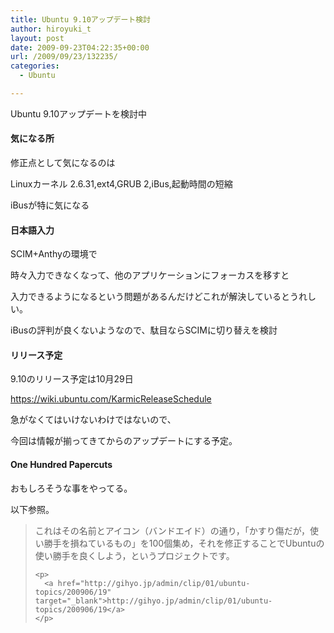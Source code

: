 ```yaml
---
title: Ubuntu 9.10アップデート検討
author: hiroyuki_t
layout: post
date: 2009-09-23T04:22:35+00:00
url: /2009/09/23/132235/
categories:
  - Ubuntu

---
```

<div class="section">
  <p>
    Ubuntu 9.10アップデートを検討中
  </p>
  
  <p>
  </p>
  
  <h4>
    気になる所
  </h4>
  
  <p>
    修正点として気になるのは
  </p>
  
  <p>
    Linuxカーネル 2.6.31,ext4,GRUB 2,iBus,起動時間の短縮
  </p>
  
  <p>
    iBusが特に気になる
  </p>
  
  <p>
  </p>
  
  <h4>
    日本語入力
  </h4>
  
  <p>
    SCIM+Anthyの環境で
  </p>
  
  <p>
    時々入力できなくなって、他のアプリケーションにフォーカスを移すと
  </p>
  
  <p>
    入力できるようになるという問題があるんだけどこれが解決しているとうれしい。
  </p>
  
  <p>
  </p>
  
  <p>
    iBusの評判が良くないようなので、駄目ならSCIMに切り替えを検討
  </p>
  
  <p>
  </p>
  
  <h4>
    リリース予定
  </h4>
  
  <p>
    9.10のリリース予定は10月29日
  </p>
  
  <p>
    <a href="https://wiki.ubuntu.com/KarmicReleaseSchedule" target="_blank">https://wiki.ubuntu.com/KarmicReleaseSchedule</a>
  </p>
  
  <p>
    急がなくてはいけないわけではないので、
  </p>
  
  <p>
    今回は情報が揃ってきてからのアップデートにする予定。
  </p>
  
  <p>
  </p>
  
  <h4>
    One Hundred Papercuts
  </h4>
  
  <p>
    おもしろそうな事をやってる。
  </p>
  
  <p>
    以下参照。
  </p>
  
  <blockquote>
    <p>
      これはその名前とアイコン（バンドエイド）の通り，「かすり傷だが，使い勝手を損ねているもの」を100個集め，それを修正することでUbuntuの使い勝手を良くしよう，というプロジェクトです。
    </p>
    
    <p>
      <a href="http://gihyo.jp/admin/clip/01/ubuntu-topics/200906/19" target="_blank">http://gihyo.jp/admin/clip/01/ubuntu-topics/200906/19</a>
    </p>
  </blockquote>
</div>